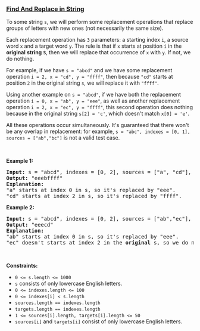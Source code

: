 ### [Find And Replace in String](https://leetcode.com/problems/find-and-replace-in-string)

<p>To some string <code>s</code>, we will perform some replacement operations that replace groups of letters with new ones (not necessarily the same size).</p>

<p>Each replacement operation has <code>3</code> parameters: a starting index <code>i</code>, a source word <code>x</code> and a target word <code>y</code>. The rule is that if <code><font face="monospace">x</font></code> starts at position <code>i</code> in the <strong>original</strong> <strong>string</strong> <strong><code>S</code></strong>, then we will replace that occurrence of <code>x</code> with <code>y</code>. If not, we do nothing.</p>

<p>For example, if we have <code>s = &quot;abcd&quot;</code> and we have some replacement operation <code>i = 2, x = &quot;cd&quot;, y = &quot;ffff&quot;</code>, then because <code>&quot;cd&quot;</code> starts at position <code><font face="monospace">2</font></code> in the original string <code>s</code>, we will replace it with <code>&quot;ffff&quot;</code>.</p>

<p>Using another example on <code>s = &quot;abcd&quot;</code>, if we have both the replacement operation <code>i = 0, x = &quot;ab&quot;, y = &quot;eee&quot;</code>, as well as another replacement operation <code>i = 2, x = &quot;ec&quot;, y = &quot;ffff&quot;</code>, this second operation does nothing because in the original string <code>s[2] = &#39;c&#39;</code>, which doesn&#39;t match <code>x[0] = &#39;e&#39;</code>.</p>

<p>All these operations occur simultaneously. It&#39;s guaranteed that there won&#39;t be any overlap in replacement: for example, <code>s = &quot;abc&quot;, indexes = [0, 1], sources = [&quot;ab&quot;,&quot;bc&quot;]</code> is not a valid test case.</p>

<p>&nbsp;</p>
<p><strong>Example 1:</strong></p>

<pre>
<strong>Input:</strong> s = &quot;abcd&quot;, indexes = [0, 2], sources = [&quot;a&quot;, &quot;cd&quot;], targets = [&quot;eee&quot;, &quot;ffff&quot;]
<strong>Output:</strong> &quot;eeebffff&quot;
<strong>Explanation:</strong>
&quot;a&quot; starts at index 0 in s, so it&#39;s replaced by &quot;eee&quot;.
&quot;cd&quot; starts at index 2 in s, so it&#39;s replaced by &quot;ffff&quot;.
</pre>

<p><strong>Example 2:</strong></p>

<pre>
<strong>Input:</strong> s = &quot;abcd&quot;, indexes = [0, 2], sources = [&quot;ab&quot;,&quot;ec&quot;], targets = [&quot;eee&quot;,&quot;ffff&quot;]
<strong>Output:</strong> &quot;eeecd&quot;
<strong>Explanation:</strong>
&quot;ab&quot; starts at index 0 in s, so it&#39;s replaced by &quot;eee&quot;.
&quot;ec&quot; doesn&#39;t starts at index 2 in the <strong>original</strong> s, so we do nothing.
</pre>

<p>&nbsp;</p>
<p><strong>Constraints:</strong></p>

<ul>
	<li><code>0 &lt;= s.length &lt;= 1000</code></li>
	<li><code>s</code> consists of only lowercase English letters.</li>
	<li><code>0 &lt;= indexes.length &lt;= 100</code></li>
	<li><code>0 &lt;= indexes[i] &lt; s.length</code></li>
	<li><code>sources.length == indexes.length</code></li>
	<li><code>targets.length == indexes.length</code></li>
	<li><code>1 &lt;= sources[i].length, targets[i].length &lt;= 50</code></li>
	<li><code>sources[i]</code> and <code>targets[i]</code> consist of only lowercase English letters.</li>
</ul>
